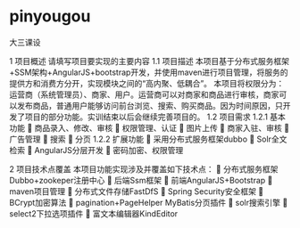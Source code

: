 # pinyougou
大三课设

1  项目概述
请填写项目要实现的主要内容
1.1 项目描述
本项目基于分布式服务框架+SSM架构+AngularJS+bootstrap开发，并使用maven进行项目管理，将服务的提供方和消费方分开，实现模块之间的“高内聚、低耦合”。
本项目将权限分为：运营商（系统管理员）、商家、用户。运营商可以对商家和商品进行审核，商家可以发布商品，普通用户能够访问前台浏览、搜索、购买商品。因为时间原因，只开发了项目的部分功能。实训结束以后会继续完善项目的。
1.2 项目需求
1.2.1 基本功能
	商品录入、修改、审核
	权限管理、认证
	图片上传
	商家入驻、审核
	广告管理
	搜索
	分页
1.2.2 扩展功能
	采用分布式服务框架dubbo
	Solr全文检索
	AngularJS分层开发
	密码加密、权限管理

2  项目技术点覆盖
本项目功能实现涉及并覆盖如下技术点：
	 分布式服务框架Dubbo+zookeper注册中心
	后端Ssm框架
	前端AngularJS+Bootstrap
	maven项目管理
	分布式文件存储FastDfS
	Spring Security安全框架
	BCrypt加密算法
	pagination+PageHelper MyBatis分页插件
	solr搜索引擎
	select2下拉选项插件
	富文本编辑器KindEditor
